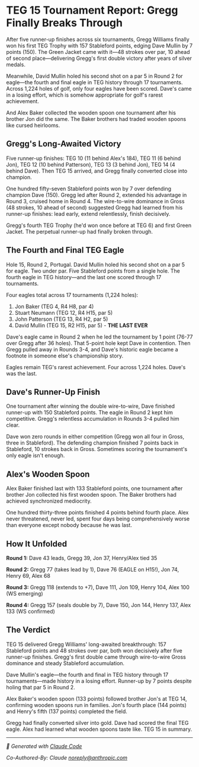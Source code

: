 # TEG 15 Tournament Report: Gregg Finally Breaks Through

After five runner-up finishes across six tournaments, Gregg Williams finally won his first TEG Trophy with 157 Stableford points, edging Dave Mullin by 7 points (150). The Green Jacket came with it—48 strokes over par, 10 ahead of second place—delivering Gregg's first double victory after years of silver medals.

Meanwhile, David Mullin holed his second shot on a par 5 in Round 2 for eagle—the fourth and final eagle in TEG history through 17 tournaments. Across 1,224 holes of golf, only four eagles have been scored. Dave's came in a losing effort, which is somehow appropriate for golf's rarest achievement.

And Alex Baker collected the wooden spoon one tournament after his brother Jon did the same. The Baker brothers had traded wooden spoons like cursed heirlooms.

## Gregg's Long-Awaited Victory

Five runner-up finishes: TEG 10 (11 behind Alex's 184), TEG 11 (6 behind Jon), TEG 12 (10 behind Patterson), TEG 13 (3 behind Jon), TEG 14 (4 behind Dave). Then TEG 15 arrived, and Gregg finally converted close into champion.

One hundred fifty-seven Stableford points won by 7 over defending champion Dave (150). Gregg led after Round 2, extended his advantage in Round 3, cruised home in Round 4. The wire-to-wire dominance in Gross (48 strokes, 10 ahead of second) suggested Gregg had learned from his runner-up finishes: lead early, extend relentlessly, finish decisively.

Gregg's fourth TEG Trophy (he'd won once before at TEG 6) and first Green Jacket. The perpetual runner-up had finally broken through.

## The Fourth and Final TEG Eagle

Hole 15, Round 2, Portugal. David Mullin holed his second shot on a par 5 for eagle. Two under par. Five Stableford points from a single hole. The fourth eagle in TEG history—and the last one scored through 17 tournaments.

Four eagles total across 17 tournaments (1,224 holes):
1. Jon Baker (TEG 4, R4 H8, par 4)
2. Stuart Neumann (TEG 12, R4 H15, par 5)
3. John Patterson (TEG 13, R4 H2, par 5)
4. David Mullin (TEG 15, R2 H15, par 5) - **THE LAST EVER**

Dave's eagle came in Round 2 when he led the tournament by 1 point (76-77 over Gregg after 36 holes). That 5-point hole kept Dave in contention. Then Gregg pulled away in Rounds 3-4, and Dave's historic eagle became a footnote in someone else's championship story.

Eagles remain TEG's rarest achievement. Four across 1,224 holes. Dave's was the last.

## Dave's Runner-Up Finish

One tournament after winning the double wire-to-wire, Dave finished runner-up with 150 Stableford points. The eagle in Round 2 kept him competitive. Gregg's relentless accumulation in Rounds 3-4 pulled him clear.

Dave won zero rounds in either competition (Gregg won all four in Gross, three in Stableford). The defending champion finished 7 points back in Stableford, 10 strokes back in Gross. Sometimes scoring the tournament's only eagle isn't enough.

## Alex's Wooden Spoon

Alex Baker finished last with 133 Stableford points, one tournament after brother Jon collected his first wooden spoon. The Baker brothers had achieved synchronized mediocrity.

One hundred thirty-three points finished 4 points behind fourth place. Alex never threatened, never led, spent four days being comprehensively worse than everyone except nobody because he was last.

## How It Unfolded

**Round 1:** Dave 43 leads, Gregg 39, Jon 37, Henry/Alex tied 35

**Round 2:** Gregg 77 (takes lead by 1), Dave 76 (EAGLE on H15!), Jon 74, Henry 69, Alex 68

**Round 3:** Gregg 118 (extends to +7), Dave 111, Jon 109, Henry 104, Alex 100 (WS emerging)

**Round 4:** Gregg 157 (seals double by 7), Dave 150, Jon 144, Henry 137, Alex 133 (WS confirmed)

## The Verdict

TEG 15 delivered Gregg Williams' long-awaited breakthrough: 157 Stableford points and 48 strokes over par, both won decisively after five runner-up finishes. Gregg's first double came through wire-to-wire Gross dominance and steady Stableford accumulation.

Dave Mullin's eagle—the fourth and final in TEG history through 17 tournaments—made history in a losing effort. Runner-up by 7 points despite holing that par 5 in Round 2.

Alex Baker's wooden spoon (133 points) followed brother Jon's at TEG 14, confirming wooden spoons run in families. Jon's fourth place (144 points) and Henry's fifth (137 points) completed the field.

Gregg had finally converted silver into gold. Dave had scored the final TEG eagle. Alex had learned what wooden spoons taste like. TEG 15 in summary.

---

*🤖 Generated with [Claude Code](https://claude.com/claude-code)*

*Co-Authored-By: Claude <noreply@anthropic.com>*
